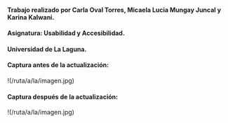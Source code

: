 
  #### Trabajo realizado por Carla Oval Torres, Micaela Lucia Mungay Juncal y Karina Kalwani.
  #### Asignatura: Usabilidad y Accesibilidad.
  #### Universidad de La Laguna.
  
  #### Captura antes de la actualización:
  !(/ruta/a/la/imagen.jpg)
  #### Captura después de la actualización:
  !(/ruta/a/la/imagen.jpg)

